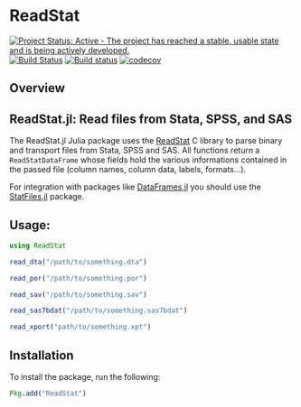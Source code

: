 # ReadStat

[![Project Status: Active - The project has reached a stable, usable state and is being actively developed.](http://www.repostatus.org/badges/latest/active.svg)](http://www.repostatus.org/#active)
[![Build Status](https://travis-ci.org/queryverse/ReadStat.jl.svg?branch=master)](https://travis-ci.org/queryverse/ReadStat.jl)
[![Build status](https://ci.appveyor.com/api/projects/status/99xmebpmtcvv7gxw/branch/master?svg=true)](https://ci.appveyor.com/project/queryverse/readstat-jl/branch/master)
[![codecov](https://codecov.io/gh/queryverse/ReadStat.jl/branch/master/graph/badge.svg)](https://codecov.io/gh/queryverse/ReadStat.jl)

## Overview

ReadStat.jl: Read files from Stata, SPSS, and SAS
--

The ReadStat.jl Julia package uses the [ReadStat](https://github.com/WizardMac/ReadStat) C library to parse binary and transport files from Stata, SPSS and SAS. All functions return a `ReadStatDataFrame` whose fields hold the various informations contained in the passed file (column names, column data, labels, formats...).

For integration with packages like [DataFrames.jl](https://github.com/JuliaData/DataFrames.jl) you should use the [StatFiles.jl](https://github.com/queryverse/StatFiles.jl) package.

## Usage:

```julia
using ReadStat

read_dta("/path/to/something.dta")

read_por("/path/to/something.por")

read_sav("/path/to/something.sav")

read_sas7bdat("/path/to/something.sas7bdat")

read_xport("path/to/something.xpt")
```

## Installation
To install the package, run the following:

```julia
Pkg.add("ReadStat")
```
